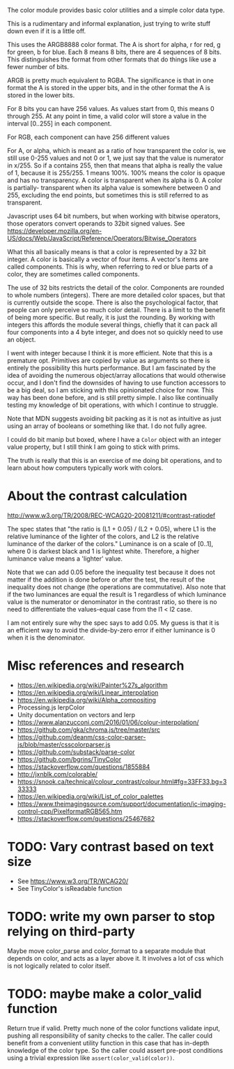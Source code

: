 The color module provides basic color utilities and a simple color data type.

This is a rudimentary and informal explanation, just trying to write stuff down even if it is a little off.

This uses the ARGB8888 color format. The A is short for alpha, r for red, g for green, b for blue. Each 8 means 8 bits, there are 4 sequences of 8 bits. This distinguishes the format from other formats that do things like use a fewer number of bits.

ARGB is pretty much equivalent to RGBA. The significance is that in one format the A is stored in the upper bits, and in the other format the A is stored in the lower bits.

For 8 bits you can have 256 values. As values start from 0, this means 0 through 255. At any point in time, a valid color will store a value in the interval [0..255] in each component.

For RGB, each component can have 256 different values

For A, or alpha, which is meant as a ratio of how transparent the color is, we still use 0-255 values and not 0 or 1, we just say that the value is numerator in x/255. So if a contains 255, then that means that alpha is really the value of 1, because it is 255/255. 1 means 100%. 100% means the color is opaque and has no transparency. A color is transparent when its alpha is 0. A color is partially- transparent when its alpha value is somewhere between 0 and 255, excluding the end points, but sometimes this is still referred to as transparent.  

Javascript uses 64 bit numbers, but when working with bitwise operators, those
operators convert operands to 32bit signed values. See https://developer.mozilla.org/en-US/docs/Web/JavaScript/Reference/Operators/Bitwise_Operators

What this all basically means is that a color is represented by a 32 bit integer. A color is basically a vector of four items. A vector's items are called components. This is why, when referring to red or blue parts of
a color, they are sometimes called components.

The use of 32 bits restricts the detail of the color. Components are rounded to
whole numbers (integers). There are more detailed color spaces, but that is
currently outside the scope. There is also the psychological factor, that people
can only perceive so much color detail. There is a limit to the benefit of being
more specific. But really, it is just the rounding. By working with integers
this affords the module several things, chiefly that it can pack all four
components into a 4 byte integer, and does not so quickly need to use an object.

I went with integer because I think it is more efficient. Note that this is a
premature opt. Primitives are copied by value as arguments so there is entirely
the possibility this hurts performance. But I am fascinated by the idea of
avoiding the numerous object/array allocations that would otherwise occur,
and I don't find the downsides of having to use function accessors to be a big
deal, so I am sticking with this opinionated choice for now. This way has been done before, and is still pretty simple. I also like continually testing my
knowledge of bit operations, with which I continue to struggle.

Note that MDN suggests avoiding bit packing as it is not as intuitive as just using an array of booleans or something like that. I do not fully agree.

I could do bit manip but boxed, where I have a `Color` object with an integer
value property, but I still think I am going to stick with prims.

The truth is really that this is an exercise of me doing bit operations, and to learn about how computers typically work with colors.

# About the contrast calculation

http://www.w3.org/TR/2008/REC-WCAG20-20081211/#contrast-ratiodef

The spec states that "the ratio is (L1 + 0.05) / (L2 + 0.05), where L1 is
the relative luminance of the lighter of the colors, and L2 is the relative
luminance of the darker of the colors." Luminance is on a scale of [0..1],
where 0 is darkest black and 1 is lightest white. Therefore, a higher
luminance value means a 'lighter' value.

Note that we can add 0.05 before the inequality test because it does not
matter if the addition is done before or after the test, the result of the
inequality does not change (the operations are commutative). Also note that
if the two luminances are equal the result is 1 regardless of which
luminance value is the numerator or denominator in the contrast ratio, so
there is no need to differentiate the values-equal case from the l1 < l2
case.

I am not entirely sure why the spec says to add 0.05. My guess is that it
is an efficient way to avoid the divide-by-zero error if either luminance
is 0 when it is the denominator.

# Misc references and research

* https://en.wikipedia.org/wiki/Painter%27s_algorithm
* https://en.wikipedia.org/wiki/Linear_interpolation
* https://en.wikipedia.org/wiki/Alpha_compositing
* Processing.js lerpColor
* Unity documentation on vectors and lerp
* https://www.alanzucconi.com/2016/01/06/colour-interpolation/
* https://github.com/gka/chroma.js/tree/master/src
* https://github.com/deanm/css-color-parser-js/blob/master/csscolorparser.js
* https://github.com/substack/parse-color
* https://github.com/bgrins/TinyColor
* https://stackoverflow.com/questions/1855884
* http://jxnblk.com/colorable/
* https://snook.ca/technical/colour_contrast/colour.html#fg=33FF33,bg=333333
* https://en.wikipedia.org/wiki/List_of_color_palettes
* https://www.theimagingsource.com/support/documentation/ic-imaging-control-cpp/PixelformatRGB565.htm
* https://stackoverflow.com/questions/25467682


# TODO: Vary contrast based on text size

* See https://www.w3.org/TR/WCAG20/
* See TinyColor's isReadable function

# TODO: write my own parser to stop relying on third-party

Maybe move color_parse and color_format to a separate module that depends on
color, and acts as a layer above it. It involves a lot of css which is not
logically related to color itself.

# TODO: maybe make a color_valid function

Return true if valid. Pretty much none of the color functions validate input,
pushing all responsibility of sanity checks to the caller. The caller could
benefit from a convenient utility function in this case that has in-depth
knowledge of the color type. So the caller could assert pre-post conditions
using a trivial expression like `assert(color_valid(color))`.

